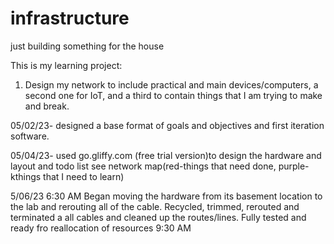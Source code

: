 # infrastructure
just building something for the house

This is my learning project:
1. Design my network to include practical and main devices/computers, a second one for IoT, and a third to contain things that I am trying to make and break.

05/02/23- designed a base format of goals and objectives and first iteration software.

05/04/23- used go.gliffy.com (free trial version)to design the hardware and layout and todo list see network map(red-things that need done, purple-kthings that I need to learn)

5/06/23  6:30 AM Began moving the hardware from its basement location to the lab and rerouting all of the cable.   Recycled, trimmed, rerouted and terminated a all cables and cleaned up the routes/lines.  Fully tested and ready fro reallocation of resources 9:30 AM 
